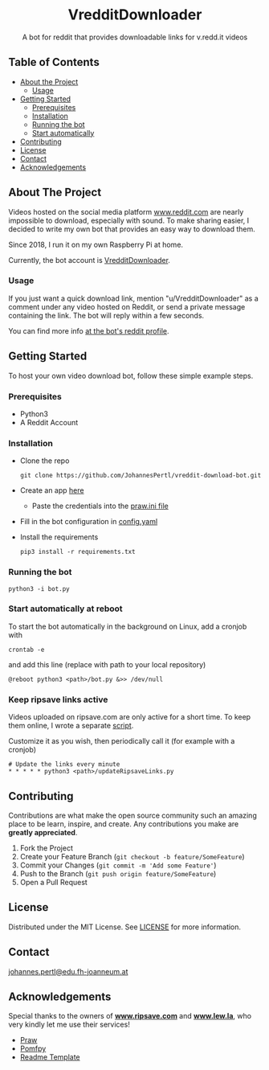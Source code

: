 

<h1 align=center>VredditDownloader</h1>
<p align=center>A bot for reddit that provides downloadable links for v.redd.it videos</p>


## Table of Contents

* [About the Project](#about-the-project)
  * [Usage](#usage) 
* [Getting Started](#getting-started)
  * [Prerequisites](#prerequisites)
  * [Installation](#installation)
  * [Running the bot](#running-the-bot)
  * [Start automatically](#start-automatically-at-reboot)
* [Contributing](#contributing)
* [License](#license)
* [Contact](#contact)
* [Acknowledgements](#acknowledgements)

## About The Project

Videos hosted on the social media platform www.reddit.com are nearly impossible to download, especially with sound. To make sharing easier, I decided to write my own bot that provides an easy way to download them. 

Since 2018, I run it on my own Raspberry Pi at home.

Currently, the bot account is [VredditDownloader](https://www.reddit.com/user/VredditDownloader). 


### Usage

If you just want a quick download link, mention "u/VredditDownloader" as a comment under any video hosted on Reddit, or send a private message containing the link. The bot will reply within a few seconds.

You can find more info [at the bot's reddit profile](https://www.reddit.com/user/VredditDownloader/comments/cju1dg/info).


## Getting Started

To host your own video download bot, follow these simple example steps.
    

### Prerequisites

* Python3
* A Reddit Account
  

### Installation


* Clone the repo

      git clone https://github.com/JohannesPertl/vreddit-download-bot.git
    
* Create an app [here](https://www.reddit.com/prefs/apps)
   * Paste the credentials into the [praw.ini file](praw.ini)
* Fill in the bot configuration in [config.yaml](config.yaml)
* Install the requirements

      pip3 install -r requirements.txt

### Running the bot

    python3 -i bot.py
    
### Start automatically at reboot

To start the bot automatically in the background on Linux, add a cronjob with

    crontab -e
   
and add this line (replace <path> with path to your local repository)

    @reboot python3 <path>/bot.py &>> /dev/null
    
### Keep ripsave links active

Videos uploaded on ripsave.com are only active for a short time. To keep them online, I wrote a separate [script](updateRipsaveLinks.py).

Customize it as you wish, then periodically call it (for example with a cronjob)
    
    # Update the links every minute
    * * * * * python3 <path>/updateRipsaveLinks.py



## Contributing

Contributions are what make the open source community such an amazing place to be learn, inspire, and create. Any contributions you make are **greatly appreciated**.

1. Fork the Project
2. Create your Feature Branch (`git checkout -b feature/SomeFeature`)
3. Commit your Changes (`git commit -m 'Add some Feature'`)
4. Push to the Branch (`git push origin feature/SomeFeature`)
5. Open a Pull Request




## License

Distributed under the MIT License. See [LICENSE](LICENSE) for more information.


## Contact

johannes.pertl@edu.fh-joanneum.at


## Acknowledgements

Special thanks to the owners of **www.ripsave.com** and **www.lew.la**, who very kindly let me use their services! 

* [Praw](https://praw.readthedocs.io/en/latest)
* [Pomfpy](https://github.com/AggressivelyMeows/Pomf.py)
* [Readme Template](https://github.com/othneildrew/Best-README-Template/blob/master/README.md#acknowledgements)




